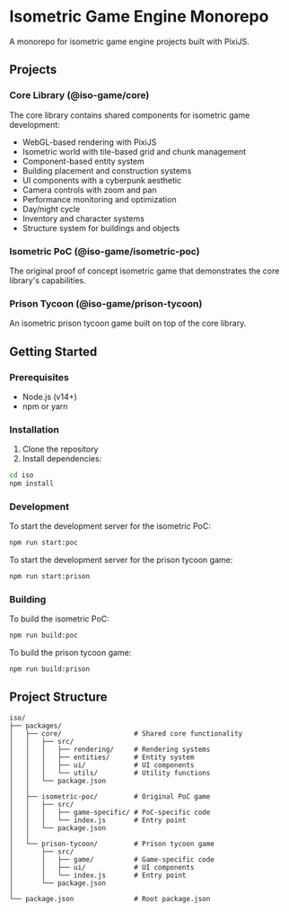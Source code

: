# Isometric Game Engine Monorepo

A monorepo for isometric game engine projects built with PixiJS.

## Projects

### Core Library (@iso-game/core)

The core library contains shared components for isometric game development:

- WebGL-based rendering with PixiJS
- Isometric world with tile-based grid and chunk management
- Component-based entity system
- Building placement and construction systems
- UI components with a cyberpunk aesthetic
- Camera controls with zoom and pan
- Performance monitoring and optimization
- Day/night cycle
- Inventory and character systems
- Structure system for buildings and objects

### Isometric PoC (@iso-game/isometric-poc)

The original proof of concept isometric game that demonstrates the core library's capabilities.

### Prison Tycoon (@iso-game/prison-tycoon)

An isometric prison tycoon game built on top of the core library.

## Getting Started

### Prerequisites

- Node.js (v14+)
- npm or yarn

### Installation

1. Clone the repository
2. Install dependencies:

```bash
cd iso
npm install
```

### Development

To start the development server for the isometric PoC:

```bash
npm run start:poc
```

To start the development server for the prison tycoon game:

```bash
npm run start:prison
```

### Building

To build the isometric PoC:

```bash
npm run build:poc
```

To build the prison tycoon game:

```bash
npm run build:prison
```

## Project Structure

```
iso/
├── packages/
│   ├── core/                  # Shared core functionality
│   │   ├── src/
│   │   │   ├── rendering/     # Rendering systems
│   │   │   ├── entities/      # Entity system
│   │   │   ├── ui/            # UI components
│   │   │   └── utils/         # Utility functions
│   │   └── package.json
│   │
│   ├── isometric-poc/         # Original PoC game
│   │   ├── src/
│   │   │   ├── game-specific/ # PoC-specific code
│   │   │   └── index.js       # Entry point
│   │   └── package.json
│   │
│   └── prison-tycoon/         # Prison tycoon game
│       ├── src/
│       │   ├── game/          # Game-specific code
│       │   ├── ui/            # UI components
│       │   └── index.js       # Entry point
│       └── package.json
│
└── package.json               # Root package.json
```
